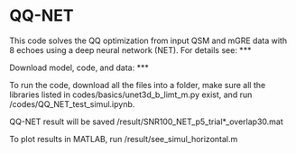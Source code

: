 # QQ-NET

This code solves the QQ optimization from input QSM and mGRE data with 8 echoes using a deep neural network (NET). 
For details see: ***

Download model, code, and data: ***

To run the code, download all the files into a folder, make sure all the libraries listed in codes/basics/unet3d_b_limt_m.py exist, and run /codes/QQ_NET_test_simul.ipynb.

QQ-NET result will be saved /result/SNR100_NET_p5_trial*_overlap30.mat

To plot results in MATLAB, run /result/see_simul_horizontal.m

